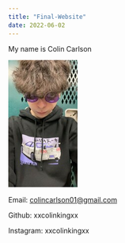 ```yaml
---
title: "Final-Website"
date: 2022-06-02
---
```


My name is Colin Carlson

![Image](https://github.com/xxcolinkingxx/finalproject/blob/main/Assets/me.jpg?raw=true)

Email: colincarlson01@gmail.com

Github: xxcolinkingxx

Instagram: xxcolinkingxx

